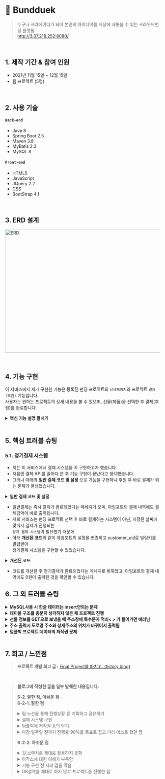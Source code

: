 # :pushpin: Bundduek
>누구나 크리에이터가 되어 본인의 아이디어를 세상에 내놓을 수 있는 크라우드펀딩 플랫폼  
>http://3.37.218.252:8080/  

</br>

## 1. 제작 기간 & 참여 인원
- 2021년 11월 15일 ~ 12월 15일
- 팀 프로젝트 (5명)

</br>

## 2. 사용 기술
#### `Back-end`
  - Java 8
  - Spring Boot 2.5
  - Maven 3.8
  - MyBatis 2.2
  - MySQL 8
#### `Front-end`
  - HTML5
  - JavaScript
  - JQuery 2.2
  - CSS
  - BootStrap 4.1
  
</br>

## 3. ERD 설계
<img src="https://user-images.githubusercontent.com/84839167/148019551-4897a90d-bf4e-4895-8ba2-1fadd0ef65be.png" width="550px" height="400px" title="erd" alt="ERD"></img>

<br/>

## 4. 기능 구현
이 서비스에서 제가 구현한 기능은 등록된 펀딩 프로젝트의 `상세페이지`와 프로젝트 `결제(후원)` 기능입니다.  
사용자는 원하는 프로젝트의 상세 내용을 볼 수 있으며, 선물(제품)을 선택한 후 결제(후원)를 완료합니다.
<details>
<summary><b>핵심 기능 설명 펼치기</b></summary>
<div markdown="1">
  
### 4.1. 전체 흐름
![flow](https://user-images.githubusercontent.com/84839167/148017767-2b4df319-6119-40c5-af8a-99bd185a4ad6.jpg)
  
### 4.2. Controller
![controller](https://user-images.githubusercontent.com/84839167/148033035-514d2a0d-8125-4e1b-8422-8b3f2e1e3645.jpg)
- **요청 처리** :pushpin: [코드 확인](https://github.com/jeejee1106/FinalProject_Bunddeuk/blob/93d3e30a44ad5838b36332b8ae8f968419dc9fb7/src/main/java/data/project/DetailController.java#L22)
  - Controller에서는 화면단에서 넘어온 요청을 받고, Service, Mapper Interface를 통해 사용자가 요청한 정보를 불러옵니다.
- **결과 응답** :pushpin: [코드 확인](https://github.com/jeejee1106/FinalProject_Bunddeuk/blob/93d3e30a44ad5838b36332b8ae8f968419dc9fb7/src/main/webapp/WEB-INF/project_detail/projectDetail.jsp#L189)
  - Service 계층에서 넘어온 로직 처리 결과를 화면단에 응답해줍니다.
  - 사용자가 리스트에서 선택한 프로젝트의 정보가 상세페이지가 나타나게 됩니다.

### 4.3. Service
![service](https://user-images.githubusercontent.com/84839167/148083716-4f125f91-9c93-4c39-a0f5-f9af19e5a3e5.png)
- **상세 페이지 Mapper Method 호출** :pushpin: [코드 확인](https://github.com/jeejee1106/FinalProject_Bunddeuk/blob/93d3e30a44ad5838b36332b8ae8f968419dc9fb7/src/main/java/data/project/DetailService.java#L12)
  - Service는 프로젝트의 상세페이지와 사용자의 정보를 받을 Method를 호출합니다.
  - 이때 호출된 Method는 MyBatis와 연결 되며, db에서 사용자의 정보나 프로젝트의 정보 등을 가져오며,
  - 사용자가 해당 프로젝트를 찜 했는지, 또는 이미 후원을 했는지, 기본 정보가 입력이 되어  등을 체크합니다.
  - key값을 넣어 value값을 받아야 한다면 HashMap에 넣어 보내줍니다.
  - (parameter의 데이터 타입이 int, String으로 다른 타입이기 때문에 Value값은 Object로 받았습니다.)

### 4.4. Mapper
![mapper](https://user-images.githubusercontent.com/84839167/148793806-73537088-8063-4089-955a-766a9747fc0a.png)
- **컨텐츠 저장** :pushpin: [코드 확인](https://github.com/jeejee1106/FinalProject_Bunddeuk/blob/93d3e30a44ad5838b36332b8ae8f968419dc9fb7/src/main/resources/mappers/supportSQL.xml#L3)
  - 결제(후원)를 완료하면 Mapper.xml 파일에서 SQL문을 실행하며, 실행 결과를 다시 반환 합니다.
  - 결제(후원)을 완료한 사용자와 프로젝트 정보는 DB에 저장됩니다.
  - 저장된 컨텐츠는 다시 Mapper - Service - Controller를 거쳐 화면단에 출력됩니다.
</div>
</details>

</br>

## 5. 핵심 트러블 슈팅

### 5.1. 정기결제 시스템
- 저는 이 서비스에서 결제 시스템을 꼭 구현하고자 했습니다.  
- 처음엔 결제 API를 끌어다 쓴 후 기능 구현이 끝났다고 생각했습니다.
- 그러나 아래의 **일반 결제 코드 및 설정** 으로 기능을 구현하니 후원 후 바로 결제가 되는 문제가 발생했습니다.
<details>
<summary><b>일반 결제 코드 및 설정</b></summary>
<div markdown="1">
  
```javascript
//카카오 결제 API
var IMP = window.IMP; // 생략가능
IMP.init('impxxxxxxxx');  // 가맹점 식별코드
// IMP.request_pay(param, callback) 결제창 호출
IMP.request_pay({ // param
    pg : 'kakaopay', //pg사 선택 (kakao, kakaopay 둘다 가능)
    pay_method: 'card',
    merchant_uid : 'merchant_' + new Date().getTime(), //주문번호
    name : 'Bunddeuk', // 상품명
    amount : amount,
    buyer_email : email,
    buyer_name : buyer_name,
    buyer_tel : hp,
    buyer_addr : addr,
}, function (rsp) { //callback
    if (rsp.success) {
      // 결제 성공 시 로직
      alert("결제가 완료되었습니다");
    } else {
      // 결제 실패 시 로직
      var msg = '결제에 실패하였습니다.\n';
      msg += rsp.error_msg;
      alert(msg);
      return false;
    }
  $("#final-support-submit").submit();
});
```
  
</div>

  <img src="https://user-images.githubusercontent.com/84839167/149270444-d36a4324-6d5a-41ab-981f-c642bed8c941.png" width="850px" height="200px" title="erd" alt="basic2"></img>
  <img src="https://user-images.githubusercontent.com/84839167/149270436-97ff98ef-865b-4404-bcc5-611361157543.png" width="250px" height="300px" title="erd" alt="basic1"></img>
  
</details>

- 일반결제는 즉시 결제가 완료되었다는 메세지가 오며, 아임포트의 결제 내역에도 결제금액이 바로 출력됩니다.
- 저희 서비스는 펀딩 프로젝트 선택 후 바로 결제하는 시스템이 아닌, 지정된 날짜에 맞춰서 결제가 진행되는  
`정기 결제 시스템`이 필요했기 때문에  
- 아래 **개선된 코드**와 같이 아임포트의 설정을 변경하고 customer_uid로 빌링키를 발급받아  
정기결제 시스템을 구현할 수 있었습니다.
<details>
<summary><b>개선된 코드</b></summary>
  
<div markdown="1">
  
```javascript
//카카오 결제 API
var IMP = window.IMP; // 생략가능
IMP.init('impxxxxxxxx');  // 가맹점 식별코드
// IMP.request_pay(param, callback) 결제창 호출
IMP.request_pay({
    pg : 'kakaopay', //pg사 선택 (kakao, kakaopay 둘다 가능)
    pay_method: 'card',
    merchant_uid : 'merchant_' + new Date().getTime(), //주문번호
    name : 'Bunddeuk', // 상품명
    amount : amount,
    //customer_uid 파라메터가 있어야 빌링키 발급을 시도함
    customer_uid : buyer_name + new Date().getTime(),
    buyer_email : email,
    buyer_name : buyer_name,
    buyer_tel : hp,
    buyer_addr : addr,
}, function(rsp) { //callback
    if ( rsp.success ) {
      console.log('빌링키 발급 성공', rsp)
      //빌링키 발급이 완료되었으므로, 서버에 결제 요청
      alert('예약 결제가 완료되었습니다!');
    } else {
      var msg = '결제에 실패하였습니다.\n';
      msg += rsp.error_msg;
      alert(msg);
      return false;
    }
    $("#final-support-submit").submit();
});
```
  
</div>
  
  <img src="https://user-images.githubusercontent.com/84839167/149270453-e7a18a12-ec8f-4128-a221-2d0a54ef8fe0.png" width="850px" height="200px" title="erd" alt="reservation2"></img>
  <img src="https://user-images.githubusercontent.com/84839167/149270446-a5947e6d-1fae-4d13-9bc6-dd097c3eac98.png" width="250px" height="300px" title="erd" alt="reservation1"></img>
  
</details>

- 코드를 개선한 후 정기결제가 완료되었다는 메세지로 바뀌었고, 아임포트의 결제 내역에도 0원이 출력된 것을 확인할 수 있습니다.

## 6. 그 외 트러블 슈팅

<details>
<summary><b>MySQL사용 시 한글 데이터는 insert안되는 문제</b></summary>
<div markdown="1">
  
```sql
CREATE TABLE  noticeboard1 (
  name varchar(30)
) DEFAULT CHARSET=utf8;
```
  
  - 처음 테이블을 생성할 때 **DEFAULT CHARSET=utf8;** 를 써줘서 해결
  - ALTER DATABASE database_name DEFAULT CHARACTER SET utf8; 명령어로 CHARACTER SET을 변경해주는 방법도 있다.
  
</div>
</details>

<details>
  <summary><b>테이블 구조를 충분히 생각하지 않은 채 프로젝트 진행</b></summary>
  <img src="https://user-images.githubusercontent.com/84839167/149280500-69e0ee59-98c7-4588-8c95-d9ec43f5890c.jpg" width="400px" height="250px" title="erd" alt="table"></img>
  
  - 프로젝트 시작 후 혼자 짰던 테이블 구조.
  - 나중에야 DB설계를 먼저 해야한다는 것을 깨달았다. 앞으로는 DB설계에 조금 더 많은 시간을 투자한 후 프로젝트를 시작해야겠다.
</details>

<details>
  <summary><b>선물 정보를 GET으로 보냈을 때 주소창에 특수문자 꺽쇠< > 가 들어가면 에러남</b></summary>
    
  - 특수문자를 인코딩 해주는 방법과 Mapping을 GET에서 POST로 바꿔주는 방법이 있는데,  
  Mapping을 바꿔주는 방법으로 문제 해결
</details>

<details>
  <summary><b>주소 출력시 도로명 주소와 상세주소의 위치가 바뀌어서 출력됨</b></summary>
  <div markdown="1">
  
```xml
<!-- 주소데이터가 없는 멤버의 주소를 x로 출력 -->
<select id="getAddr" parameterType="String" resultType="ddto">
  select ifnull(max(addr),'x')as addr, ifnull(max(addr2),'x') as addr2 from delivery where id=#{id} and pin=1
</select>
```
  
  - addr과 addr2의 위치를 바꿔썼었음. 올바른 위치로 바꿔주니 정상적으로 출력
</div>
</details>
    
<details>
  <summary><b>텀플벅 프로젝트 데이터의 저작권 문제</b></summary>
  <img src="https://user-images.githubusercontent.com/84839167/149295215-f4ee4f1e-ed38-4a9e-9e1c-cd5e361431a6.png" width="250px" height="300px" title="erd" alt="message"></img>
  
  - 텀블벅 사이트의 창작자님들 한 분 한 분께 메세지를 보낸 후 허락해주신 창작자님의 프로젝트만 데이터로 사용하여 문제 해결
</details>
</br>

## 7. 회고 / 느낀점  
> <b>프로젝트 개발 회고 글 :</b> [Final Project를 마치고. (tistory blog)](https://jee2memory.tistory.com/entry/2021%ED%9A%8C%EA%B3%A0-Final-Project%EB%A5%BC-%EB%A7%88%EC%B9%98%EA%B3%A0)    

<br/>

> <b>블로그에 작성한 글을 일부 발췌한 내용입니다.</b>
>  
> <b>6-2. 잘한 점, 아쉬운 점</b>  
> <b>6-2-1. 잘한 점</b>
> <details>
>  <summary>팀 노션을 통해 진행상황 등 기록하고 공유하기</summary>
>  
>  > 조장을 맡기 전부터 협업을 효율적으로 할 수 있는 방법이 뭐가 있을까 자주 고민했다. 효율적인 협업을 위해선 소통이 잘 되어야 한다고 생각했다.  
>  > 나는 소통의 창구로 '노션'을 선택했는데, 팀원들은 노션을 사용해보지 않았지만 사용법이 간단해 금방 적응해서 사용할 수 있고, 필요한 페이지를 무제한으로 만들수 있기 때문에 소통을  위한 최적의 도구라고 판단했다.  
  >  노션엔 팀규칙과 코딩규칙을 기록해 놓았고, 각자의 진행상황, 참고할만한 사이트, 회의 내용 등을 기록했다. 덕분에 따로 연락하지 않고도 진행상황을 한 눈에 알 수 있었고, 효율적으로 소통을 할 수 있었다.
> </details>
> 
> <details>
>  <summary>결제 시스템 구현</summary>
>  
>  > 아마 대부분의 프로젝트엔 결제기능이 필요할 것이라고 생각한다. 프로젝트 시작 전부터 결제 기능을 구현하는 것이 어렵다는 말을 많이 들었다. 그래서 우리는 '되면 좋고 안되면 말고'라는 마음으로 프로젝트를 시작했다.  
  > 그러나 나는 다들 어렵다는 그 결제를 구현해보고 싶었다. 그렇게 며칠간 구글링과 삽질을 반복한 끝에 결제 기능을 구현할 수 있었다. 결제를 구현한 팀은 우리 팀밖에 없었고, 다른 팀들과는 확실이 구분되는 고급(?)기능이었다.
> </details>
>
> <details>
>  <summary>텀플벅에 저작권 동의 받기</summary>
>  
>  > 프로젝트 마감 5일전, 한 팀원이 말했다. "텀블벅에 있는 펀딩프로젝트 우리가 막 끌어와서 써도돼? 유튜브에도 올라갈 건데 저작권 걸리는거 아니야?" 아뿔싸. 저작권 생각을 못했다.  
  > 그렇다고 우리가 프로젝트 데이터를 하나하나 생각해서 넣기엔 시간도, 아이디어도 당연히 부족했다. 나는 바로 텀블벅에 문의를 하여 프로젝트를 사용해도 되냐는 문의를 남겼고, 텀블벅 측에선 창작자분들이 허락하면 사용해도 괜찮다는 답을 받았다.  
  > 그렇게 텀블벅의 창작자님들 한 분 한 분께 메세지를 남겼고(총 50분께 허락을 구했다.) 사용을 허락해주신 창작자님들의 펀딩프로젝트를 우리의 서비스에 등록할 수 있었다. 저작권 문제나 디자인 유출 문제로 허락해주지 않으신 창작자분들도 계셨기 때문에 저작권 동의를 받은건 정말 잘한 일이라고 생각한다.
> </details>
>
> <details>
>  <summary>마감 일주일 전까지 진행률 90%를 목표로 잡고 미리 테스트 했던 점</summary>
>  
>  > 우리는 프로젝트 마감일에 딱 맞춰 완성을 하기 보단, 기능 구현을 빠르게 마무리 지은 후 남은 일주일 동안 버그를 잡거나, 세세한 부분 수정하면서 여유로운 마감을 하기로 정했다.  
  > 모든 팀원들이 일정에 맞춰 기능 구현을 완료해 주었고, 남은 기간 버그를 잡으면서 우리의 바램대로 여유로운 마감을 할 수 있었다.  
  > 덕분에 위 저작권 관련 문제도 스무스하게 해결할 수 있었다. 기능구현도 못한 상태에서 저 상황을 맞이했더라면...어휴..끔찍하다.
> </details>
>
> <b>6-2-2. 아쉬운 점</b>  
> <details>
>  <summary>깃 브랜치를 제대로 활용하지 못함</summary>
>  
>  > 학원에 다니기 전부터 예습을 통해 깃을 사용해본 덕분에, 남들보다 깃 사용에 익숙했다.  
  > 그러나 겉핥기 식으로 공부했고, 깃 명령어를 쓰기 보다는 이클립스의 기능으로 깃헙에 소스를 올렸기 때문에 협업을 위한 깃 지식은 많이 부족했다.  
  > 가령 새로운 아이디어로 뭔가를 시도해보고 싶을 때 새로운 브랜치를 만들어 거기서 작업하면 되는데, 우리는 모두 프로젝트를 복사한 후 복사한 프로젝트에서 기능을 구현해보고, 그 파일을 다시 원래의 프로젝트에 복사 붙여넣기를 하는 효율성 제로의 작업을 했다.  
  > '잠깐, 브랜치를 만들면 되지 않나?? 우리 왜 다 복붙하고 있었지??' 라는 생각이 들었던 건 마감 하루 전날이었다...ㅎㅎ
> </details>
>
> <details>
>  <summary>아작스에 대한 이해가 부족함</summary>
> 
>  > 프로젝트 시작 전부터 나는 아작스에 많이 약했다. 그래서 아작스를 더 자세히 알고 싶었는데, 이번 프로젝트에서도 강사님과 배운 코드를 그대로 사용하거나, 구글링을 통해 아작스를 사용했다.  
  > 프로젝트를 진행하면서 이해를 했으면 좋았을텐데, 제대로 이해하지도 못한 채로 사용했던 것이 아직도 많이 아쉽다.
> </details>
>
> <details>
>  <summary>기능 구현 전 지레 겁을 먹음</summary>
>  
>  > 나는 결제 기능과 찜 기능을 구현했다. 시작 전 부터 두 기능 모두 구현하기 어렵고 복잡하다는 말을 많이 들었다. 그래서 나는 해보지도 않고 어떻게해ㅜㅜ 어떻게 하지??ㅜㅜ 라는 생각으로 시도조차 안하며 구글링만 몇시간을 했었다. 찜 기능 같은 경우는 구글링을 해도 감이 오지 않아서 냅다 코드를 짜봤다. 근데 웬걸? 두 시간만에 찜 기능을 모두 완성할 수 있었다. 기능구현보다 어려웠던건 오히려 하트 색을 바뀌게 하는 css였다....  
  > 그런데 다른 팀들은 적게는 3일, 많게는 일주일이 걸렸다는 말을 듣고 어..? 나 뭐 잘못했나..? 내 기능에 하자가 있나..? 하는 생각이 자꾸 든다. 기능은 잘 되고 있는데.....  
  > 뭐든지 걱정부터 하지 말고 일단 해보는 것이 나에게 잘 맞는 방법이라는 걸 다시 한 번 깨달았다.
> </details>
>
> <details>
>  <summary>DB설계를 제대로 하지 않고 프로젝트를 진행한 점</summary>
>  
>  > 나는 프로젝트를 본격적으로 시작하기 전에 주제를 정하고, 요구사항을 정의하고, 파트를 나누는 것으로 회의를 마쳤다.  
  > 물론 테이블에 대한 얘기도 나왔지만 member, project 테이블을 메인 테이블로 잡고 나머지는 기능 구현하면서 추가하는 걸로 결론을 내렸다. 이게 가장 큰 실수였다.  
  > 프로젝트 시작 전 DB설계를 먼저 해야한다는 사실을 며칠전에 알았다... 그러나 아직도 DB설계를 어느정도까지 한 후 프로젝트를 시작해야 하는지 잘 모르겠다. 어차피 프로젝트가 진행되면 미리 짜놓은 구조에 변경이 생길거고, 수정해야할텐데... 이 부분은 더 공부해봐야지.  
  > 어쨋든 우리는 너무 대략적으로만 짜놓았기 때문에 프로젝트를 진행하면서 테이블 구조를 짜는데 꽤나 골머리를 썩혔었다. 다음부터는 아주 세세하게는 아니더라도 틀을 튼튼하게 만들고 시작해야지.
> </details>

